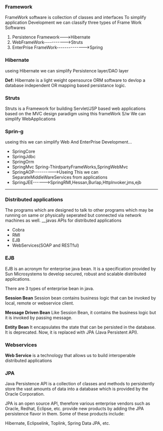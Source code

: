 ### Framework
FrameWork software  is collection of classes and interfaces To simplify application Development
we can classify three types of Frame Work Softwares
1. Persistence Framework--->Hibernate
2. WebFrameWork----------->Struts
3. EnterPrise FrameWork-------------->Spring
### Hibernate
useing Hibernate we can simplify Persistence layer/DAO layer

__Def:__ Hibernate is a light weight opensource ORM software to devlop a database  independent OR mapping based persistance logic.

### Struts 
Struts is a Framework for building Servlet/JSP based web applications based on the MVC design paradigm
using this frameWork S/w We can simplify WebApplications
### Sprin-g
 useing this we can simplify Web And EnterPrise Development...
*  SpringCore
*  SpringJdbc
*  SpringOrm
*  SpringMvc Spring-ThirdpartyFrameWorks,SpringWebMvc
*  SpringAOP---------->Useing This we can SeparateMiddleWareServices from applications
*  SpringJEE------>SpringRMI,Hessan,Burlap,HttpInvoker,jms,ejb

________________________________________________________________________________________________________________________________
### Distributed applications
The programs which are designed to talk to other programs which may be running on same or physically seperated but connected via network machines as well.
__javas APIs for distributed applications
* Cobra
* RMI
* EJB
* WebServices(SOAP and RESTful)


### EJB

EJB is an acronym for enterprise java bean. It is a specification provided by Sun Microsystems to develop secured, robust and scalable distributed applications.

There are 3 types of enterprise bean in java.

__Session Bean__
Session bean contains business logic that can be invoked by local, remote or webservice client.

__Message Driven Bean__
Like Session Bean, it contains the business logic but it is invoked by passing message.

__Entity Bean__
It encapsulates the state that can be persisted in the database. It is deprecated. Now, it is replaced with JPA (Java Persistent API).

### Webservices
__Web Service__ is a technology that allows us to build interoperable distributed applications

### JPA

Java Persistence API is a collection of classes and methods to persistently store the vast amounts of data into a database which is provided by the Oracle Corporation.

JPA is an open source API, therefore various enterprise vendors such as Oracle, Redhat, Eclipse, etc. provide new products by adding the JPA persistence flavor in them. Some of these products include:

Hibernate, Eclipselink, Toplink, Spring Data JPA, etc.
